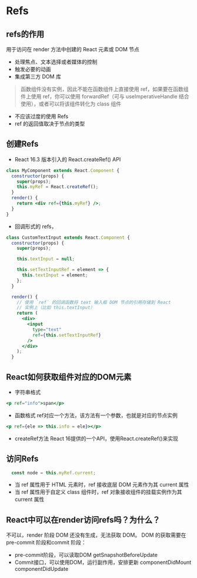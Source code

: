 # Refs

## refs的作用

用于访问在 render 方法中创建的 React 元素或 DOM 节点

- 处理焦点、文本选择或者媒体的控制
- 触发必要的动画
- 集成第三方 DOM 库

> 函数组件没有实例，因此不能在函数组件上直接使用 ref，如果要在函数组件上使用 ref，你可以使用 forwardRef（可与 useImperativeHandle 结合使用），或者可以将该组件转化为 class 组件

- 不应该过度的使用 Refs
- ref 的返回值取决于节点的类型

## 创建Refs

- React 16.3 版本引入的 React.createRef() API

```jsx
class MyComponent extends React.Component {
  constructor(props) {
    super(props);
    this.myRef = React.createRef();
  }
  render() {
    return <div ref={this.myRef} />;
  }
}
```

- 回调形式的 refs，

```jsx
class CustomTextInput extends React.Component {
  constructor(props) {
    super(props);

    this.textInput = null;

    this.setTextInputRef = element => {
      this.textInput = element;
    };
  }

  render() {
    // 使用 `ref` 的回调函数将 text 输入框 DOM 节点的引用存储到 React
    // 实例上（比如 this.textInput）
    return (
      <div>
        <input
          type="text"
          ref={this.setTextInputRef}
        />
      </div>
    );
  }
```

## React如何获取组件对应的DOM元素

- 字符串格式

```jsx
<p ref="info">span</p>
```

- 函数格式
ref对应一个方法，该方法有一个参数，也就是对应的节点实例

```jsx
<p ref={ele => this.info = ele}></p>
```

- createRef方法
React 16提供的一个API，使用React.createRef()来实现

## 访问Refs

```js
  const node = this.myRef.current;
```

- 当 ref 属性用于 HTML 元素时，ref 接收底层 DOM 元素作为其 current 属性
- 当 ref 属性用于自定义 class 组件时，ref 对象接收组件的挂载实例作为其 current 属性

## React中可以在render访问refs吗？为什么？

不可以，render 阶段 DOM 还没有生成，无法获取 DOM。
DOM 的获取需要在 pre-commit 阶段和commit 阶段：

- pre-commit阶段，可以读取DOM  getSnapshotBeforeUpdate
- Commit接口，可以使用DOM，运行副作用，安排更新   componentDidMount  componentDidUpdate
